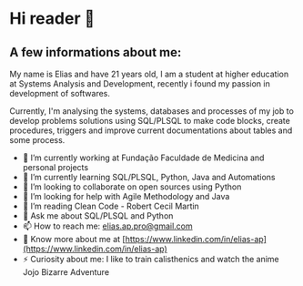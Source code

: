 # Hi reader 👋
## A few informations about me:<br>
<p>My name is Elias and have 21 years old, I am a student at higher education at Systems Analysis and Development, recently i found my passion in development of softwares.</p>
<p>Currently, I'm analysing the systems, databases and processes of my job to develop problems solutions using SQL/PLSQL to make code blocks, create procedures, triggers and improve current documentations about tables and some process.</p>

- 🔭 I’m currently working at Fundação Faculdade de Medicina and personal projects
- 🌱 I’m currently learning SQL/PLSQL, Python, Java and Automations 
- 👯 I’m looking to collaborate on open sources using Python
- 🤔 I’m looking for help with Agile Methodology and Java
- 📖 I’m reading Clean Code - Robert Cecil Martin
- 💬 Ask me about SQL/PLSQL and Python
- 📫 How to reach me: elias.ap.pro@gmail.com
- 📄 Know more about me at [https://www.linkedin.com/in/elias-ap](https://www.linkedin.com/in/elias-ap)
- ⚡ Curiosity about me: I like to train calisthenics and watch the anime Jojo Bizarre Adventure

